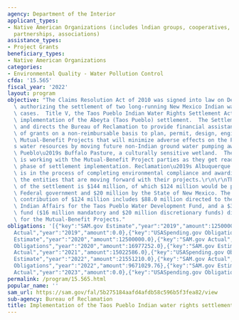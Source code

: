 ```yaml
---
agency: Department of the Interior
applicant_types:
- Native American Organizations (includes lndian groups, cooperatives, corporations,
  partnerships, associations)
assistance_types:
- Project Grants
beneficiary_types:
- Native American Organizations
categories:
- Environmental Quality - Water Pollution Control
cfda: '15.565'
fiscal_year: '2022'
layout: program
objective: "The Claims Resolution Act of 2010 was signed into law on December 8, 2010,\
  \ authorizing the settlement of two long-running New Mexico Indian water rights\
  \ cases.  Title V, the Taos Pueblo Indian Water Rights Settlement Act, authorizes\
  \ implementation of the Abeyta (Taos Pueblo) settlement.  The Settlement Act authorizes\
  \ and directs the Bureau of Reclamation to provide financial assistance in the form\
  \ of grants on a non-reimbursable basis to plan, permit, design, engineer, and construct\
  \ Mutual-Benefit Projects that will minimize adverse effects on the Pueblo\u2019\
  s water resources by moving future non-Indian ground water pumping away from the\
  \ Pueblo\u2019s Buffalo Pasture, a culturally sensitive wetland.  The Federal Team\
  \ is working with the Mutual-Benefit Project parties as they get ready for the on-the-ground\
  \ phase of settlement implementation. Reclamation\u2019s Albuquerque Area Office\
  \ is in the process of completing environmental compliance and awarding grants to\
  \ the entities that are moving forward with their projects.\r\n\r\nThe overall cost\
  \ of the settlement is $144 million, of which $124 million would be paid by the\
  \ Federal government and $20 million by the State of New Mexico. The total federal\
  \ contribution of $124 million includes $88.0 million directed to the Bureau of\
  \ Indian Affairs for the Taos Pueblo Water Development Fund, and a $36 million settlement\
  \ fund ($16 million mandatory and $20 million discretionary funds) directed to Reclamation\
  \ for the Mutual-Benefit Projects."
obligations: '[{"key":"SAM.gov Estimate","year":"2019","amount":12500000.0},{"key":"SAM.gov
  Actual","year":"2019","amount":0.0},{"key":"USASpending.gov Obligations","year":"2019","amount":-169799.0},{"key":"SAM.gov
  Estimate","year":"2020","amount":12500000.0},{"key":"SAM.gov Actual","year":"2020","amount":16977252.0},{"key":"USASpending.gov
  Obligations","year":"2020","amount":16977252.0},{"key":"SAM.gov Estimate","year":"2021","amount":12500000.0},{"key":"SAM.gov
  Actual","year":"2021","amount":15022586.0},{"key":"USASpending.gov Obligations","year":"2021","amount":0.0},{"key":"SAM.gov
  Estimate","year":"2022","amount":21551210.0},{"key":"SAM.gov Actual","year":"2022","amount":8026658.0},{"key":"USASpending.gov
  Obligations","year":"2022","amount":9671029.76},{"key":"SAM.gov Estimate","year":"2023","amount":0.0},{"key":"SAM.gov
  Actual","year":"2023","amount":0.0},{"key":"USASpending.gov Obligations","year":"2023","amount":0.0}]'
permalink: /program/15.565.html
popular_name: ''
sam_url: https://sam.gov/fal/5b275184aafd4afdb58c596b5f3fea82/view
sub-agency: Bureau of Reclamation
title: Implementation of the Taos Pueblo Indian water rights settlement
---
```

